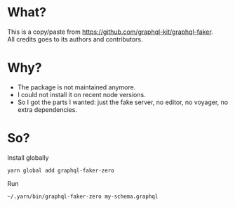 # What?

This is a copy/paste from https://github.com/graphql-kit/graphql-faker.  
All credits goes to its authors and contributors.

# Why?

- The package is not maintained anymore.
- I could not install it on recent node versions.
- So I got the parts I wanted: just the fake server, no editor, no voyager, no extra dependencies.

# So?

Install globally
```
yarn global add graphql-faker-zero
```

Run
```
~/.yarn/bin/graphql-faker-zero my-schema.graphql
```




